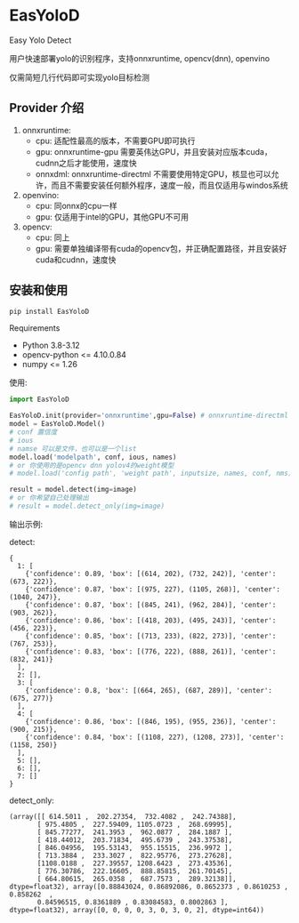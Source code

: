 # EasYoloD

Easy Yolo Detect

用户快速部署yolo的识别程序，支持onnxruntime, opencv(dnn), openvino

仅需简短几行代码即可实现yolo目标检测

## Provider 介绍

1. onnxruntime:
    + cpu: 适配性最高的版本，不需要GPU即可执行
    + gpu: onnxruntime-gpu 需要英伟达GPU，并且安装对应版本cuda，cudnn之后才能使用，速度快
    + onnxdml: onnxruntime-directml 不需要使用特定GPU，核显也可以允许，而且不需要安装任何额外程序，速度一般，而且仅适用与windos系统
1. openvino: 
    + cpu: 同onnx的cpu一样
    + gpu: 仅适用于intel的GPU，其他GPU不可用
1. opencv: 
    + cpu: 同上
    + gpu: 需要单独编译带有cuda的opencv包，并正确配置路径，并且安装好cuda和cudnn，速度快

## 安装和使用

```bash
pip install EasYoloD
```

Requirements
+ Python 3.8-3.12
+ opencv-python <= 4.10.0.84
+ numpy <= 1.26

使用: 

```python
import EasYoloD

EasYoloD.init(provider='onnxruntime',gpu=False) # onnxruntime-directml 则使用onnxdml，openvino使用 openvino
model = EasYoloD.Model()
# conf 置信度
# ious
# namse 可以是文件，也可以是一个list
model.load('modelpath', conf, ious, names)
# or 你使用的是opencv dnn yolov4的weight模型
# model.load('config path', 'weight path', inputsize, names, conf, nms)

result = model.detect(img=image)
# or 你希望自己处理输出
# result = model.detect_only(img=image)
```
输出示例:

detect:
```
{
  1: [
    {'confidence': 0.89, 'box': [(614, 202), (732, 242)], 'center': (673, 222)}, 
    {'confidence': 0.87, 'box': [(975, 227), (1105, 268)], 'center': (1040, 247)}, 
    {'confidence': 0.87, 'box': [(845, 241), (962, 284)], 'center': (903, 262)}, 
    {'confidence': 0.86, 'box': [(418, 203), (495, 243)], 'center': (456, 223)}, 
    {'confidence': 0.85, 'box': [(713, 233), (822, 273)], 'center': (767, 253)}, 
    {'confidence': 0.83, 'box': [(776, 222), (888, 261)], 'center': (832, 241)}
  ], 
  2: [], 
  3: [
    {'confidence': 0.8, 'box': [(664, 265), (687, 289)], 'center': (675, 277)}
  ], 
  4: [
    {'confidence': 0.86, 'box': [(846, 195), (955, 236)], 'center': (900, 215)}, 
    {'confidence': 0.84, 'box': [(1108, 227), (1208, 273)], 'center': (1158, 250)}
  ], 
  5: [], 
  6: [], 
  7: []
}
```
detect_only:
```
(array([[ 614.5011 ,  202.27354,  732.4082 ,  242.74388],
       [ 975.4805 ,  227.59409, 1105.0723 ,  268.69995],
       [ 845.77277,  241.3953 ,  962.0877 ,  284.1887 ],
       [ 418.44012,  203.71834,  495.6739 ,  243.37538],
       [ 846.04956,  195.53143,  955.15515,  236.9972 ],
       [ 713.3884 ,  233.3027 ,  822.95776,  273.27628],
       [1108.0188 ,  227.39557, 1208.6423 ,  273.43536],
       [ 776.30786,  222.16605,  888.85815,  261.70145],
       [ 664.80615,  265.0358 ,  687.7573 ,  289.32138]], dtype=float32), array([0.88843024, 0.86892086, 0.8652373 , 0.8610253 , 0.858262  ,
       0.84596515, 0.8361889 , 0.83084583, 0.8002863 ], dtype=float32), array([0, 0, 0, 0, 3, 0, 3, 0, 2], dtype=int64))
```